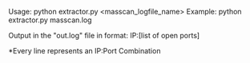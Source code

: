 Usage:
python extractor.py <masscan_logfile_name>
Example: python extractor.py masscan.log

Output in the "out.log" file in format:
IP:[list of open ports]

*Every line represents an IP:Port Combination 
